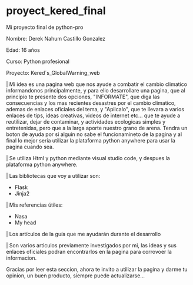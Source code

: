 # proyect_kered_final
Mi proyecto final de python-pro

Nombre: Derek Nahum Castillo Gonzalez

Edad: 16 años

Curso: Python profesional

Proyecto: Kered´s_GlobalWarning_web

| Mi idea es una pagina web que nos ayude a combatir el cambio climatico informandonos principalmente, y para ello desarrollare una pagina, que al principio te presente dos opciones, "INFORMATE", que diga las consecuencias y los mas recientes desastres por el cambio climatico, ademas de enlaces oficiales del tema, y "Aplicalo", que te llevara a varios enlaces de tips, ideas creativas, videos de internet etc... que te ayude a reutilizar, dejar de contaminar, y actividades ecologicas simples y entretenidas, pero que a la larga aporte nuestro grano de arena. Tendra un boton de ayuda por si alguin no sabe el funcionamineto de la pagina y al final lo mejor sería utilizar la plataforma python anywhere para usar la pagina cuando sea.

| Se utiliza Html y python mediante visual studio code, y despues la plataforma python anywhere.

| Las bibliotecas que voy a utilizar son:
- Flask
- Jinja2

| Mis referencias útiles:
- Nasa
- My head

| Los artículos de la guía que me ayudarán durante el desarrollo

| Son varios articulos previamente investigados por mi, las ideas y sus enlaces oficiales podran encontrarlos en la pagina para corrovoer la informacion.

Gracias por leer esta seccion, ahora te invito a utilizar la pagina y darme tu opinion, un buen producto, siempre puede actualizarse...
